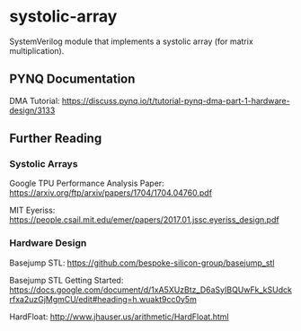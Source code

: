 # systolic-array
SystemVerilog module that implements a systolic array (for matrix multiplication).

## PYNQ Documentation

DMA Tutorial: https://discuss.pynq.io/t/tutorial-pynq-dma-part-1-hardware-design/3133

## Further Reading

### Systolic Arrays
Google TPU Performance Analysis Paper: https://arxiv.org/ftp/arxiv/papers/1704/1704.04760.pdf

MIT Eyeriss: https://people.csail.mit.edu/emer/papers/2017.01.jssc.eyeriss_design.pdf

### Hardware Design

Basejump STL: https://github.com/bespoke-silicon-group/basejump_stl

Basejump STL Getting Started: https://docs.google.com/document/d/1xA5XUzBtz_D6aSyIBQUwFk_kSUdckrfxa2uzGjMgmCU/edit#heading=h.wuakt9cc0y5m

HardFloat: http://www.jhauser.us/arithmetic/HardFloat.html



